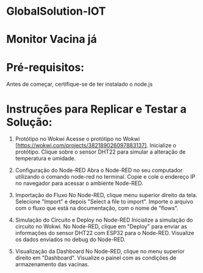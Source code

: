 # GlobalSolution-IOT

# Monitor Vacina já

# Pré-requisitos:

Antes de começar, certifique-se de ter instalado o node.js

# Instruções para Replicar e Testar a Solução:

1. Protótipo no Wokwi
Acesse o protótipo no Wokwi [https://wokwi.com/projects/382189026097883137].
Inicialize o protótipo.
Clique sobre o sensor DHT22 para simular a alteração de temperatura e umidade.

2. Configuração do Node-RED
Abra o Node-RED no seu computador utilizando o comando node-red no terminal.
Copie e cole o endereço IP no navegador para acessar o ambiente Node-RED.

3. Importação do Fluxo
No Node-RED, clique menu superior direito da tela.
Selecione "Import" e depois "Select a file to import".
Importe o arquivo com o fluxo que está na documentação, com o nome de "flows".

4. Simulação do Circuito e Deploy no Node-RED
Inicialize a simulação do circuito no Wokwi.
No Node-RED, clique em "Deploy" para enviar as informações do sensor DHT22 com ESP32 para o Node-RED.
Visualize os dados enviados no debug do Node-RED.

5. Visualização da Dashboard
No Node-RED, clique no menu superior direito em "Dashboard".
Visualize o painel com as condições de armazenamento das vacinas.


